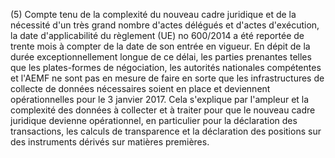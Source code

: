 (5) Compte tenu de la complexité du nouveau cadre juridique et de la nécessité d'un très grand nombre d'actes délégués et d'actes d'exécution, la date d'applicabilité du règlement (UE) no 600/2014 a été reportée de trente mois à compter de la date de son entrée en vigueur. En dépit de la durée exceptionnellement longue de ce délai, les parties prenantes telles que les plates-formes de négociation, les autorités nationales compétentes et l'AEMF ne sont pas en mesure de faire en sorte que les infrastructures de collecte de données nécessaires soient en place et deviennent opérationnelles pour le 3 janvier 2017. Cela s'explique par l'ampleur et la complexité des données à collecter et à traiter pour que le nouveau cadre juridique devienne opérationnel, en particulier pour la déclaration des transactions, les calculs de transparence et la déclaration des positions sur des instruments dérivés sur matières premières.